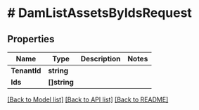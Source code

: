 # # DamListAssetsByIdsRequest


## Properties 


Name | Type | Description | Notes
------------ | ------------- | ------------- | -------------
**TenantId**| **string** |   |
**Ids**| **[]string** |   |


[[Back to Model list]](../../README.md#models) [[Back to API list]](../../README.md#endpoints) [[Back to README]](../../README.md)

